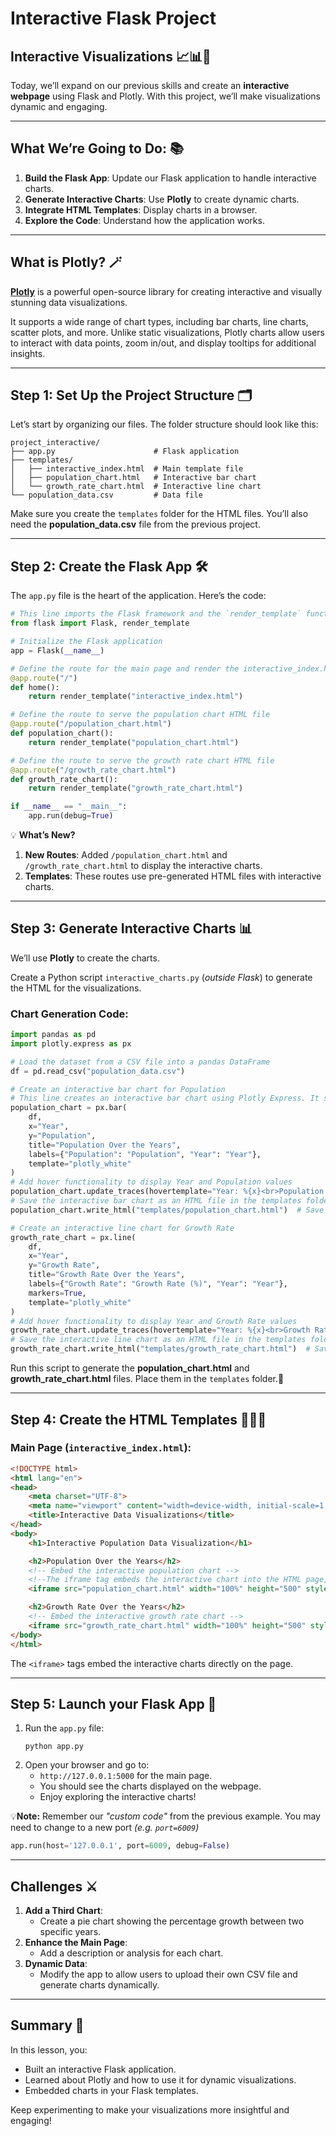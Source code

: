 # Interactive Flask Project

## Interactive Visualizations 📈📊🌟

Today, we’ll expand on our previous skills and create an **interactive webpage** using Flask and Plotly. With this project, we’ll make visualizations dynamic and engaging.

---

## What We’re Going to Do: 📚
1. **Build the Flask App**: Update our Flask application to handle interactive charts.
2. **Generate Interactive Charts**: Use **Plotly** to create dynamic charts.
3. **Integrate HTML Templates**: Display charts in a browser.
4. **Explore the Code**: Understand how the application works.

---

## What is Plotly? 🪄

[**Plotly**](https://plotly.com/) is a powerful open-source library for creating interactive and visually stunning data visualizations. 

It supports a wide range of chart types, including bar charts, line charts, scatter plots, and more. Unlike static visualizations, Plotly charts allow users to interact with data points, zoom in/out, and display tooltips for additional insights.

---

## Step 1: Set Up the Project Structure 🗂️

Let’s start by organizing our files. The folder structure should look like this:

```
project_interactive/
├── app.py                      # Flask application
├── templates/
│   ├── interactive_index.html  # Main template file
│   ├── population_chart.html   # Interactive bar chart
│   └── growth_rate_chart.html  # Interactive line chart
└── population_data.csv         # Data file
```

Make sure you create the `templates` folder for the HTML files. You’ll also need the **population_data.csv** file from the previous project.

---

## Step 2: Create the Flask App 🛠️

The `app.py` file is the heart of the application. Here’s the code:

```python
# This line imports the Flask framework and the `render_template` function, which is used to render HTML templates for the web application.
from flask import Flask, render_template

# Initialize the Flask application
app = Flask(__name__)

# Define the route for the main page and render the interactive_index.html file
@app.route("/")
def home():
    return render_template("interactive_index.html")

# Define the route to serve the population chart HTML file
@app.route("/population_chart.html")
def population_chart():
    return render_template("population_chart.html")

# Define the route to serve the growth rate chart HTML file
@app.route("/growth_rate_chart.html")
def growth_rate_chart():
    return render_template("growth_rate_chart.html")

if __name__ == "__main__":
    app.run(debug=True)
```

💡 **What’s New?**
1. **New Routes**: Added `/population_chart.html` and `/growth_rate_chart.html` to display the interactive charts.
2. **Templates**: These routes use pre-generated HTML files with interactive charts.

---

## Step 3: Generate Interactive Charts 📊

We’ll use **Plotly** to create the charts. 

Create a Python script `interactive_charts.py` (_outside Flask_) to generate the HTML for the visualizations.

### Chart Generation Code:
```python
import pandas as pd
import plotly.express as px

# Load the dataset from a CSV file into a pandas DataFrame
df = pd.read_csv("population_data.csv")

# Create an interactive bar chart for Population
# This line creates an interactive bar chart using Plotly Express. It specifies the dataset, axes, title, and other options for the visualization.
population_chart = px.bar(
    df,
    x="Year",
    y="Population",
    title="Population Over the Years",
    labels={"Population": "Population", "Year": "Year"},
    template="plotly_white"
)
# Add hover functionality to display Year and Population values
population_chart.update_traces(hovertemplate="Year: %{x}<br>Population: %{y:,}")
# Save the interactive bar chart as an HTML file in the templates folder
population_chart.write_html("templates/population_chart.html")  # Save as HTML

# Create an interactive line chart for Growth Rate
growth_rate_chart = px.line(
    df,
    x="Year",
    y="Growth Rate",
    title="Growth Rate Over the Years",
    labels={"Growth Rate": "Growth Rate (%)", "Year": "Year"},
    markers=True,
    template="plotly_white"
)
# Add hover functionality to display Year and Growth Rate values
growth_rate_chart.update_traces(hovertemplate="Year: %{x}<br>Growth Rate: %{y:.2f}%")
# Save the interactive line chart as an HTML file in the templates folder
growth_rate_chart.write_html("templates/growth_rate_chart.html")  # Save as HTML
```

Run this script to generate the **population_chart.html** and **growth_rate_chart.html** files. Place them in the `templates` folder.📁

---

## Step 4: Create the HTML Templates 🧑🏽‍💻

### Main Page (`interactive_index.html`):
```html
<!DOCTYPE html>
<html lang="en">
<head>
    <meta charset="UTF-8">
    <meta name="viewport" content="width=device-width, initial-scale=1.0">
    <title>Interactive Data Visualizations</title>
</head>
<body>
    <h1>Interactive Population Data Visualization</h1>

    <h2>Population Over the Years</h2>
    <!-- Embed the interactive population chart -->
    <!--The iframe tag embeds the interactive chart into the HTML page, allowing users to view and interact with it directly in the browser.-->
    <iframe src="population_chart.html" width="100%" height="500" style="border:none;"></iframe>

    <h2>Growth Rate Over the Years</h2>
    <!-- Embed the interactive growth rate chart -->
    <iframe src="growth_rate_chart.html" width="100%" height="500" style="border:none;"></iframe>
</body>
</html>
```

The `<iframe>` tags embed the interactive charts directly on the page.

---

## Step 5: Launch your Flask App 🚀

1. Run the `app.py` file:
   ```
   python app.py
   ```
2. Open your browser and go to:
   - ``http://127.0.0.1:5000`` for the main page.
   - You should see the charts displayed on the webpage.
   - Enjoy exploring the interactive charts!
     
💡**Note:** Remember our _"custom code"_ from the previous example. You may need to change to a new port _(e.g. ``port=6009``)_ 

```python
app.run(host='127.0.0.1', port=6009, debug=False)
```
---

## Challenges ⚔️

1. **Add a Third Chart**:
   - Create a pie chart showing the percentage growth between two specific years.
2. **Enhance the Main Page**:
   - Add a description or analysis for each chart.
3. **Dynamic Data**:
   - Modify the app to allow users to upload their own CSV file and generate charts dynamically.

---

## Summary 📝

In this lesson, you:
- Built an interactive Flask application.
- Learned about Plotly and how to use it for dynamic visualizations.
- Embedded charts in your Flask templates.

Keep experimenting to make your visualizations more insightful and engaging!
